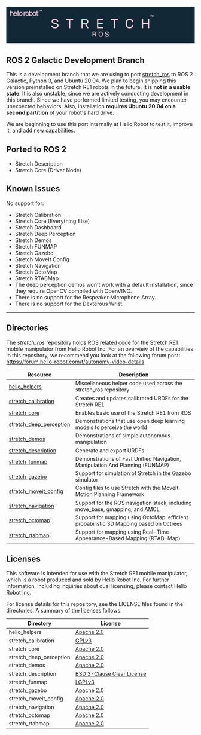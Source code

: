 ![](./images/banner.png)

## ROS 2 Galactic Development Branch

This is a development branch that we are using to port [stretch_ros](https://github.com/hello-robot/stretch_ros) to ROS 2 Galactic, Python 3, and Ubuntu 20.04. We plan to begin shipping this version preinstalled on Stretch RE1 robots in the future. It is **not in a usable state**. It is also unstable, since we are actively conducting development in this branch. Since we have performed limited testing, you may encounter unexpected behaviors. Also, installation **requires Ubuntu 20.04 on a second partition** of your robot's hard drive.

We are beginning to use this port internally at Hello Robot to test it, improve it, and add new capabilities.

## Ported to ROS 2

 - Stretch Description
 - Stretch Core (Driver Node)

## Known Issues

No support for:

 - Stretch Calibration
 - Stretch Core (Everything Else)
 - Stretch Dashboard
 - Stretch Deep Perception
 - Stretch Demos
 - Stretch FUNMAP
 - Stretch Gazebo
 - Stretch MoveIt Config
 - Stretch Navigation
 - Stretch OctoMap
 - Stretch RTABMap
 - The deep perception demos won't work with a default installation, since they require OpenCV compiled with OpenVINO.
 - There is no support for the Respeaker Microphone Array.
 - There is no support for the Dexterous Wrist.

---

## Directories

The *stretch_ros* repository holds ROS related code for the Stretch RE1 mobile manipulator from Hello Robot Inc. For an overview of the capabilities in this repository, we recommend you look at the following forum post: https://forum.hello-robot.com/t/autonomy-video-details


| Resource                                                     | Description                                                  |
| ------------------------------------------------------------ | ------------------------------------------------------------ |
[hello_helpers](hello_helpers/README.md) | Miscellaneous helper code used across the stretch_ros repository
[stretch_calibration](stretch_calibration/README.md) | Creates and updates calibrated URDFs for the Stretch RE1
[stretch_core](stretch_core/README.md) | Enables basic use of the Stretch RE1 from ROS
[stretch_deep_perception](stretch_deep_perception/README.md) | Demonstrations that use open deep learning models to perceive the world
[stretch_demos](stretch_demos/README.md) | Demonstrations of simple autonomous manipulation
[stretch_description](stretch_description/README.md) | Generate and export URDFs
[stretch_funmap](stretch_funmap/README.md) | Demonstrations of Fast Unified Navigation, Manipulation And Planning (FUNMAP)
[stretch_gazebo](stretch_gazebo/README.md) | Support for simulation of Stretch in the Gazebo simulator
[stretch_moveit_config](stretch_gazebo/README.md) | Config files to use Stretch with the MoveIt Motion Planning Framework
[stretch_navigation](stretch_navigation/README.md) | Support for the ROS navigation stack, including move_base, gmapping, and AMCL
[stretch_octomap](stretch_octomap/README.md) | Support for mapping using OctoMap: efficient probabilistic 3D Mapping based on Octrees
[stretch_rtabmap](stretch_rtabmap/README.md) | Support for mapping using Real-Time Appearance-Based Mapping (RTAB-Map)

## Licenses

This software is intended for use with the Stretch RE1 mobile manipulator, which is a robot produced and sold by Hello Robot Inc. For further information, including inquiries about dual licensing, please contact Hello Robot Inc.

For license details for this repository, see the LICENSE files found in the directories. A summary of the licenses follows: 

Directory | License
--- | ---
hello_helpers | [Apache 2.0](http://www.apache.org/licenses/LICENSE-2.0)
stretch_calibration | [GPLv3](https://www.gnu.org/licenses/gpl-3.0.html)
stretch_core | [Apache 2.0](http://www.apache.org/licenses/LICENSE-2.0)
stretch_deep_perception | [Apache 2.0](http://www.apache.org/licenses/LICENSE-2.0)
stretch_demos | [Apache 2.0](http://www.apache.org/licenses/LICENSE-2.0)
stretch_description | [BSD 3-Clause Clear License](https://choosealicense.com/licenses/bsd-3-clause-clear/)
stretch_funmap | [LGPLv3](https://www.gnu.org/licenses/lgpl-3.0.en.html)
stretch_gazebo | [Apache 2.0](http://www.apache.org/licenses/LICENSE-2.0)
stretch_moveit_config | [Apache 2.0](http://www.apache.org/licenses/LICENSE-2.0)
stretch_navigation | [Apache 2.0](http://www.apache.org/licenses/LICENSE-2.0)
stretch_octomap | [Apache 2.0](http://www.apache.org/licenses/LICENSE-2.0)
stretch_rtabmap | [Apache 2.0](http://www.apache.org/licenses/LICENSE-2.0)
